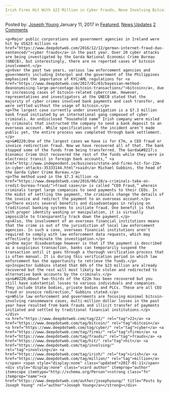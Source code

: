 ```yaml
---
Irish Firms Hit With $22 Million in Cyber Frauds, None Involving Bitcoin
---
```

<article class="post-listing post-17440 post type-post status-publish format-standard has-post-thumbnail hentry  tag-2700 tag-bitcoin tag-cyber tag-firms tag-frauds tag-hit tag-involving tag-irish tag-million">
    <div class="post-inner">
        <span>Posted by: <a href="https://www.deepdotweb.com/author/josephyoung/" title="">Joseph Young </a></span>
    <span>January 11, 2017</span>
    <span>in <a href="https://www.deepdotweb.com/category/deepdot-news/" rel="category tag">Featured</a>, <a href="https://www.deepdotweb.com/category/news-updates/" rel="category tag">News Updates</a></span>
    <span><a href="https://www.deepdotweb.com/2017/01/11/irish-firms-hit-22-million-cyber-frauds-none-involving-bitcoin/#comments">2 Comments</a></span>
    </p>
    <div class="clear"></div>
    
    <p>Major public corporations and government agencies in Ireland were hit by US$23 million <a href="https://www.deepdotweb.com/2016/12/12/german-internet-fraud-duo-sentenced/">cyber frauds</a> in the past year. Over 20 cyber attacks are being investigated by the Garda National Economic Crime Bureau (GNECB), but interestingly, there are no reported cases of bitcoin involvement.</p>
    <p>Over the past two years, various law enforcement agencies and governments including Interpol and the government of the Philippines emphasized the importance of KYC/AML regulations for <a href="https://www.deepdotweb.com/2017/01/03/bayesian-method-deanonymising-large-percentage-bitcoin-transactions/">bitcoin</a>, due to increasing cases of bitcoin-related cybercrime. However, representatives and investigators at the GNECB stated that the majority of cyber crimes involved bank payments and cash transfer, and were settled without the usage of bitcoin.</p>
    <p>The largest case currently under investigation is a $7.3 million bank fraud initiated by an international gang composed of cyber criminals. An undisclosed “household name” Irish company were misled by criminals that instructed the company to send a bank deposit to an overseas account. While specifications of the incident aren’t made public yet, the entire process was completed through bank settlement.</p>
    <p>&#8220;One of the largest cases we have is for €7m, a CEO fraud or invoice redirection fraud. Now we have recovered all of that. The bank stopped some of the funds from being transferred. The Garda&#8217;s Economic Crime Unit recovered the rest of the funds while they were in electronic transit in foreign bank accounts,” <a href="http://www.independent.ie/business/state-and-firms-hit-for-22m-in-cyber-attacks-35333144.html">said</a> Michael Gubbins, the head of the Garda Cyber Crime Bureau.</p>
    <p>The method used in the $7.3 million <a href="https://www.deepdotweb.com/2016/06/28/a-criminals-take-on-credit-bureau-fraud/">fraud case</a> is called “CEO Fraud,” wherein criminals target large companies to send payments to their CEOs. In the midst of settling the payment, the criminals change the details of the invoice and redirect the payment to an overseas account.</p>
    <p>There exists several benefits and disadvantages in relying on traditional banking systems to initiate fraud. One benefit is that with proper identity washing or manipulation, it is virtually impossible to transparently track down the payment.</p>
    <p>Also, the involvement of an overseas financial institutions means that the crime is out of the jurisdiction of local law enforcement agencies. In such a case, overseas financial institutions aren’t required to comply with law enforcement data requests, which may effectively terminate the investigation.</p>
    <p>One major disadvantage however is that if the payment is described as a suspicious transaction, banks can temporarily suspend the transaction until it goes through a thorough verification process that is often manual. It is during this verification period in which law enforcement has the opportunity to retrieve the funds.</p>
    <p>Inspector Gubbins stated that 66% of the $23 million are already recovered but the rest will most likely be stolen and redirected to alternative bank accounts by the criminals.</p>
    <p>&#8220;About two-thirds of the €22m has been recovered but you still have substantial losses to various individuals and companies. They include State bodies, private bodies and PLCs. These are all CEO fraud or invoice redirection,” Gubbins stated.</p>
    <p>While law enforcement and governments are focusing minimal bitcoin-involving ransomeware cases, multi-million dollar losses in the past year have resulted from bank frauds and illicit transfer of payments initiated and settled by traditional financial institutions.</p>
    </div>
    <a href="https://www.deepdotweb.com/tag/22/" rel="tag">22</a> <a href="https://www.deepdotweb.com/tag/bitcoin/" rel="tag">bitcoin</a> <a href="https://www.deepdotweb.com/tag/cyber/" rel="tag">cyber</a> <a href="https://www.deepdotweb.com/tag/firms/" rel="tag">firms</a> <a href="https://www.deepdotweb.com/tag/frauds/" rel="tag">frauds</a> <a href="https://www.deepdotweb.com/tag/hit/" rel="tag">hit</a> <a href="https://www.deepdotweb.com/tag/involving/" rel="tag">involving</a> <a href="https://www.deepdotweb.com/tag/irish/" rel="tag">irish</a> <a href="https://www.deepdotweb.com/tag/million/" rel="tag">million</a></span> <span style="display:none" class="updated">2017-01-11</span>
    <div style="display:none" class="vcard author" itemprop="author" itemscope itemtype="http://schema.org/Person"><strong class="fn" itemprop="name"><a href="https://www.deepdotweb.com/author/josephyoung/" title="Posts by Joseph Young" rel="author">Joseph Young</a></strong></div>
    
